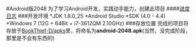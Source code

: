 #Android版2048
为了学习Android开发，实践动手能力，创建此项目
####[进度日志](http://github.com/bookthief-d/android-2048/log.md)
###开发环境
*JDK 1.8.0_25
*Android Studio
*SDK (4.0 - 4.4)
*Windows 7 (12G + 64Bit + i7-3612QM 2.10GHz)
###存放位置
完成的项目将存放于[BookThief-D/apks](http://github.com/bookthief-d/apks)里，将命名为**android-2048.apk**\(当然，没完成阶段，那里是不会有东西的\)